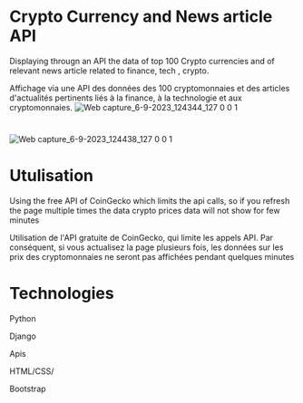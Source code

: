 # Crypto Currency and News article API
Displaying througn an API the data of top 100 Crypto currencies and of relevant news article related to finance, tech , crypto.

Affichage via une API des données des 100 cryptomonnaies et des articles d'actualités pertinents liés à la finance, à la technologie et aux cryptomonnaies.
![Web capture_6-9-2023_124344_127 0 0 1](https://github.com/abdulmls2/Crypto-Insight/assets/123908423/ccd19080-28e3-443f-b927-d886d9df647f)
# 
![Web capture_6-9-2023_124438_127 0 0 1](https://github.com/abdulmls2/Crypto-Insight/assets/123908423/2086b62f-4fe6-49c6-93a1-24c9da9eb9ab)




# Utulisation
Using the free API of CoinGecko which limits the api calls, so if you refresh the page multiple times the data crypto prices data will not show for few minutes

Utilisation de l'API gratuite de CoinGecko, qui limite les appels API. Par conséquent, si vous actualisez la page plusieurs fois, les données sur les prix des cryptomonnaies ne seront pas affichées pendant quelques minutes

# Technologies
Python

Django

Apis

HTML/CSS/

Bootstrap
